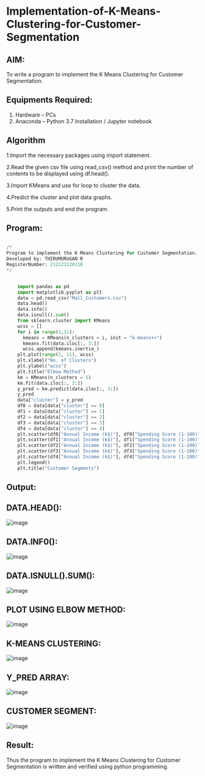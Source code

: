 # Implementation-of-K-Means-Clustering-for-Customer-Segmentation

## AIM:
To write a program to implement the K Means Clustering for Customer Segmentation.

## Equipments Required:
1. Hardware – PCs
2. Anaconda – Python 3.7 Installation / Jupyter notebook

## Algorithm
1.Import the necessary packages using import statement. 

2.Read the given csv file using read_csv() method and print the number of contents to be displayed using df.head().

3.Import KMeans and use for loop to cluster the data.

4.Predict the cluster and plot data graphs. 

5.Print the outputs and end the program.

## Program:
```.py

/*
Program to implement the K Means Clustering for Customer Segmentation.
Developed by: THIRUMURUGAN R
RegisterNumber: 212223220118
*/


    import pandas as pd
    import matplotlib.pyplot as plt
    data = pd.read_csv("Mall_Customers.csv")
    data.head()
    data.info()
    data.isnull().sum()
    from sklearn.cluster import KMeans
    wcss = []
    for i in range(1,11):
      kmeans = KMeans(n_clusters = i, init = "k-means++")
      kmeans.fit(data.iloc[:, 3:])
      wcss.append(kmeans.inertia_)
    plt.plot(range(1, 11), wcss)
    plt.xlabel("No. of Clusters")
    plt.ylabel("wcss")
    plt.title("Elbow Method")
    km = KMeans(n_clusters = 5)
    km.fit(data.iloc[:, 3:])
    y_pred = km.predict(data.iloc[:, 3:])
    y_pred
    data["cluster"] = y_pred
    df0 = data[data["cluster"] == 0]
    df1 = data[data["cluster"] == 1]
    df2 = data[data["cluster"] == 2]
    df3 = data[data["cluster"] == 3]
    df4 = data[data["cluster"] == 4]
    plt.scatter(df0["Annual Income (k$)"], df0["Spending Score (1-100)"], c = "red", label = "cluster0")
    plt.scatter(df1["Annual Income (k$)"], df1["Spending Score (1-100)"], c = "black", label = "cluster1")
    plt.scatter(df2["Annual Income (k$)"], df2["Spending Score (1-100)"], c = "blue", label = "cluster2")
    plt.scatter(df3["Annual Income (k$)"], df3["Spending Score (1-100)"], c = "green", label = "cluster3")
    plt.scatter(df4["Annual Income (k$)"], df4["Spending Score (1-100)"], c = "magenta", label = "cluster4")
    plt.legend()
    plt.title("Customer Segments")

```

## Output:
## DATA.HEAD():

![image](https://github.com/user-attachments/assets/0da21897-e5e9-4c64-8aca-d9ec44aa0672)

## DATA.INF0():

![image](https://github.com/user-attachments/assets/91e2a338-c036-479b-ac57-abc3fd0d031a)


## DATA.ISNULL().SUM():


![image](https://github.com/user-attachments/assets/c5d99b4d-0765-4d28-8d0d-85730808aa20)




## PLOT USING ELBOW METHOD:


![image](https://github.com/user-attachments/assets/f90e29cc-9647-46e3-a893-5c186de3f04b)




## K-MEANS CLUSTERING:


![image](https://github.com/user-attachments/assets/5d53880e-395e-41f9-ac5a-fd9702ad6161)




## Y_PRED ARRAY:



![image](https://github.com/user-attachments/assets/45f7402d-e9f2-47f9-b1da-b3ce11d60dd3)

## CUSTOMER SEGMENT:


![image](https://github.com/user-attachments/assets/d5cd8012-1a60-4807-bfe4-ef7bb39371cf)







## Result:
Thus the program to implement the K Means Clustering for Customer Segmentation is written and verified using python programming.
